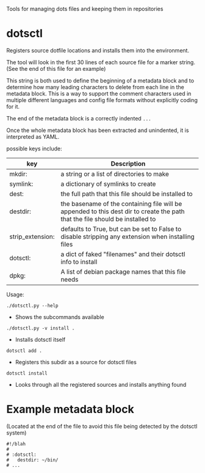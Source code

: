 Tools for managing dots files and keeping them in repositories

# dotsctl

Registers source dotfile locations and installs them into the environment.

The tool will look in the first 30 lines of each source file for a marker
string. (See the end of this file for an example)

This string is both used to define the beginning of a metadata block and to
determine how many leading characters to delete from each line in the metadata
block.  This is a way to support the comment characters used in multiple
different languages and config file formats without explicitly coding for it.

The end of the metadata block is a correctly indented `...`

Once the whole metadata block has been extracted and unindented, it is
interpreted as YAML.

possible keys include:

key     | Description
------- | -----------
mkdir:  | a string or a list of directories to make
symlink:| a dictionary of symlinks to create
dest:   | the full path that this file should be installed to
destdir:| the basename of the containing file will be appended to this dest dir to create the path that the file should be installed to
strip_extension: | defaults to True, but can be set to False to disable stripping any extension when installing files
dotsctl:| a dict of faked "filenames" and their dotsctl info to install
dpkg:   | A list of debian package names that this file needs

Usage:

`./dotsctl.py --help`
- Shows the subcommands available

`./dotsctl.py -v install .`
- Installs dotsctl itself

`dotsctl add .`
- Registers this subdir as a source for dotsctl files

`dotsctl install`
- Looks through all the registered sources and installs anything found

# Example metadata block

(Located at the end of the file to avoid this file being detected by the
dotsctl system)

```
#!/blah
#
# :dotsctl:
#   destdir: ~/bin/
# ...
```
